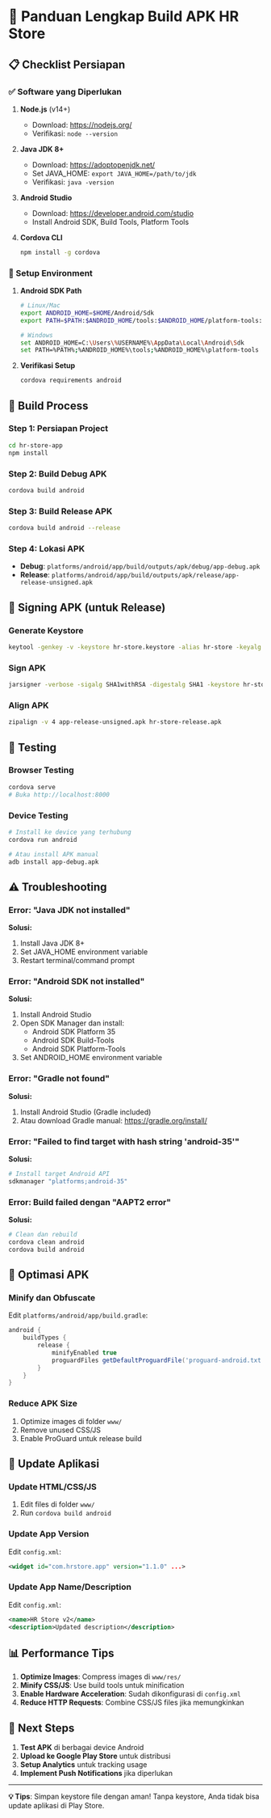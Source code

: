 # 🔨 Panduan Lengkap Build APK HR Store

## 📋 Checklist Persiapan

### ✅ Software yang Diperlukan

1. **Node.js** (v14+)
   - Download: https://nodejs.org/
   - Verifikasi: `node --version`

2. **Java JDK 8+**
   - Download: https://adoptopenjdk.net/
   - Set JAVA_HOME: `export JAVA_HOME=/path/to/jdk`
   - Verifikasi: `java -version`

3. **Android Studio**
   - Download: https://developer.android.com/studio
   - Install Android SDK, Build Tools, Platform Tools

4. **Cordova CLI**
   ```bash
   npm install -g cordova
   ```

### 🔧 Setup Environment

1. **Android SDK Path**
   ```bash
   # Linux/Mac
   export ANDROID_HOME=$HOME/Android/Sdk
   export PATH=$PATH:$ANDROID_HOME/tools:$ANDROID_HOME/platform-tools:$ANDROID_HOME/cmdline-tools/latest/bin

   # Windows
   set ANDROID_HOME=C:\Users\%USERNAME%\AppData\Local\Android\Sdk
   set PATH=%PATH%;%ANDROID_HOME%\tools;%ANDROID_HOME%\platform-tools
   ```

2. **Verifikasi Setup**
   ```bash
   cordova requirements android
   ```

## 🚀 Build Process

### Step 1: Persiapan Project
```bash
cd hr-store-app
npm install
```

### Step 2: Build Debug APK
```bash
cordova build android
```

### Step 3: Build Release APK
```bash
cordova build android --release
```

### Step 4: Lokasi APK
- **Debug**: `platforms/android/app/build/outputs/apk/debug/app-debug.apk`
- **Release**: `platforms/android/app/build/outputs/apk/release/app-release-unsigned.apk`

## 🔐 Signing APK (untuk Release)

### Generate Keystore
```bash
keytool -genkey -v -keystore hr-store.keystore -alias hr-store -keyalg RSA -keysize 2048 -validity 10000
```

### Sign APK
```bash
jarsigner -verbose -sigalg SHA1withRSA -digestalg SHA1 -keystore hr-store.keystore app-release-unsigned.apk hr-store
```

### Align APK
```bash
zipalign -v 4 app-release-unsigned.apk hr-store-release.apk
```

## 🧪 Testing

### Browser Testing
```bash
cordova serve
# Buka http://localhost:8000
```

### Device Testing
```bash
# Install ke device yang terhubung
cordova run android

# Atau install APK manual
adb install app-debug.apk
```

## ⚠️ Troubleshooting

### Error: "Java JDK not installed"
**Solusi:**
1. Install Java JDK 8+
2. Set JAVA_HOME environment variable
3. Restart terminal/command prompt

### Error: "Android SDK not installed"
**Solusi:**
1. Install Android Studio
2. Open SDK Manager dan install:
   - Android SDK Platform 35
   - Android SDK Build-Tools
   - Android SDK Platform-Tools
3. Set ANDROID_HOME environment variable

### Error: "Gradle not found"
**Solusi:**
1. Install Android Studio (Gradle included)
2. Atau download Gradle manual: https://gradle.org/install/

### Error: "Failed to find target with hash string 'android-35'"
**Solusi:**
```bash
# Install target Android API
sdkmanager "platforms;android-35"
```

### Error: Build failed dengan "AAPT2 error"
**Solusi:**
```bash
# Clean dan rebuild
cordova clean android
cordova build android
```

## 📱 Optimasi APK

### Minify dan Obfuscate
Edit `platforms/android/app/build.gradle`:
```gradle
android {
    buildTypes {
        release {
            minifyEnabled true
            proguardFiles getDefaultProguardFile('proguard-android.txt'), 'proguard-rules.pro'
        }
    }
}
```

### Reduce APK Size
1. Optimize images di folder `www/`
2. Remove unused CSS/JS
3. Enable ProGuard untuk release build

## 🔄 Update Aplikasi

### Update HTML/CSS/JS
1. Edit files di folder `www/`
2. Run `cordova build android`

### Update App Version
Edit `config.xml`:
```xml
<widget id="com.hrstore.app" version="1.1.0" ...>
```

### Update App Name/Description
Edit `config.xml`:
```xml
<name>HR Store v2</name>
<description>Updated description</description>
```

## 📊 Performance Tips

1. **Optimize Images**: Compress images di `www/res/`
2. **Minify CSS/JS**: Use build tools untuk minification
3. **Enable Hardware Acceleration**: Sudah dikonfigurasi di `config.xml`
4. **Reduce HTTP Requests**: Combine CSS/JS files jika memungkinkan

## 🎯 Next Steps

1. **Test APK** di berbagai device Android
2. **Upload ke Google Play Store** untuk distribusi
3. **Setup Analytics** untuk tracking usage
4. **Implement Push Notifications** jika diperlukan

---

**💡 Tips**: Simpan keystore file dengan aman! Tanpa keystore, Anda tidak bisa update aplikasi di Play Store.

